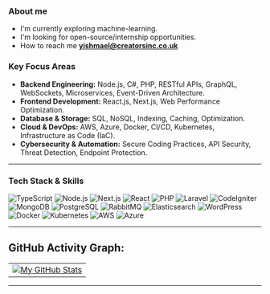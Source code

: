  ### About me

-  I'm currently exploring machine-learning.
-  I'm looking for open-source/internship opportunities.
-  How to reach me **yishmael@creatorsinc.co.uk**
  
### Key Focus Areas

- **Backend Engineering:** Node.js, C#, PHP, RESTful APIs, GraphQL, WebSockets, Microservices, Event-Driven Architecture.  
- **Frontend Development:** React.js, Next.js, Web Performance Optimization.  
- **Database & Storage:** SQL, NoSQL, Indexing, Caching, Optimization.  
- **Cloud & DevOps:** AWS, Azure, Docker, CI/CD, Kubernetes, Infrastructure as Code (IaC).  
- **Cybersecurity & Automation:** Secure Coding Practices, API Security, Threat Detection, Endpoint Protection.  

---

### Tech Stack & Skills

![TypeScript](https://img.shields.io/badge/TypeScript-3178C6?style=for-the-badge&logo=typescript&logoColor=white)
![Node.js](https://img.shields.io/badge/Node.js-339933?style=for-the-badge&logo=node.js&logoColor=white)
![Next.js](https://img.shields.io/badge/Next.js-000000?style=for-the-badge&logo=nextdotjs&logoColor=white)
![React](https://img.shields.io/badge/React-20232A?style=for-the-badge&logo=react&logoColor=61DAFB)
![PHP](https://img.shields.io/badge/PHP-777BB4?style=for-the-badge&logo=php&logoColor=white)
![Laravel](https://img.shields.io/badge/Laravel-FF2D20?style=for-the-badge&logo=laravel&logoColor=white)
![CodeIgniter](https://img.shields.io/badge/CodeIgniter-EF4223?style=for-the-badge&logo=codeigniter&logoColor=white)
![MongoDB](https://img.shields.io/badge/MongoDB-47A248?style=for-the-badge&logo=mongodb&logoColor=white)
![PostgreSQL](https://img.shields.io/badge/PostgreSQL-336791?style=for-the-badge&logo=postgresql&logoColor=white)
![RabbitMQ](https://img.shields.io/badge/RabbitMQ-FF6600?style=for-the-badge&logo=rabbitmq&logoColor=white)
![Elasticsearch](https://img.shields.io/badge/Elasticsearch-005571?style=for-the-badge&logo=elasticsearch&logoColor=white)
![WordPress](https://img.shields.io/badge/WordPress-21759B?style=for-the-badge&logo=wordpress&logoColor=white)
![Docker](https://img.shields.io/badge/Docker-2496ED?style=for-the-badge&logo=docker&logoColor=white)
![Kubernetes](https://img.shields.io/badge/Kubernetes-326CE5?style=for-the-badge&logo=kubernetes&logoColor=white)
![AWS](https://img.shields.io/badge/AWS-232F3E?style=for-the-badge&logo=amazonaws&logoColor=white)
![Azure](https://img.shields.io/badge/Azure-0078D4?style=for-the-badge&logo=microsoftazure&logoColor=white)

---

## GitHub Activity Graph:

<table>
    <tr>
        <td colspan="2" align="center">
          <a href="https://github.com/yish-mael">
            <img src="https://raw.githubusercontent.com" alt="My GitHub Stats"/>
          </a>
        </td>
    </tr>
</table>

---
